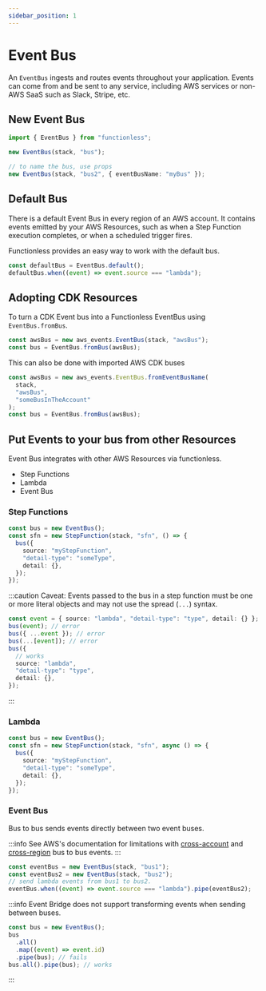 ```yaml
---
sidebar_position: 1
---
```


# Event Bus

An `EventBus` ingests and routes events throughout your application. Events can come from and be sent to any service, including AWS services or non-AWS SaaS such as Slack, Stripe, etc.

## New Event Bus

```ts
import { EventBus } from "functionless";

new EventBus(stack, "bus");

// to name the bus, use props
new EventBus(stack, "bus2", { eventBusName: "myBus" });
```

## Default Bus

There is a default Event Bus in every region of an AWS account. It contains events emitted by your AWS Resources, such as when a Step Function execution completes, or when a scheduled trigger fires.

Functionless provides an easy way to work with the default bus.

```ts
const defaultBus = EventBus.default();
defaultBus.when((event) => event.source === "lambda");
```

## Adopting CDK Resources

To turn a CDK Event bus into a Functionless EventBus using `EventBus.fromBus`.

```ts
const awsBus = new aws_events.EventBus(stack, "awsBus");
const bus = EventBus.fromBus(awsBus);
```

This can also be done with imported AWS CDK buses

```ts
const awsBus = new aws_events.EventBus.fromEventBusName(
  stack,
  "awsBus",
  "someBusInTheAccount"
);
const bus = EventBus.fromBus(awsBus);
```

## Put Events to your bus from other Resources

Event Bus integrates with other AWS Resources via functionless.

- Step Functions
- Lambda
- Event Bus

### Step Functions

```ts
const bus = new EventBus();
const sfn = new StepFunction(stack, "sfn", () => {
  bus({
    source: "myStepFunction",
    "detail-type": "someType",
    detail: {},
  });
});
```

:::caution
Caveat: Events passed to the bus in a step function must be one or more literal objects and may not use the spread (`...`) syntax.

```ts
const event = { source: "lambda", "detail-type": "type", detail: {} };
bus(event); // error
bus({ ...event }); // error
bus(...[event]); // error
bus({
  // works
  source: "lambda",
  "detail-type": "type",
  detail: {},
});
```

:::

### Lambda

```ts
const bus = new EventBus();
const sfn = new StepFunction(stack, "sfn", async () => {
  bus({
    source: "myStepFunction",
    "detail-type": "someType",
    detail: {},
  });
});
```

### Event Bus

Bus to bus sends events directly between two event buses.

:::info
See AWS's documentation for limitations with [cross-account](https://docs.aws.amazon.com/eventbridge/latest/userguide/eb-bus-to-bus.html) and [cross-region](https://docs.aws.amazon.com/eventbridge/latest/userguide/eb-bus-to-bus.html) bus to bus events.
:::

```ts
const eventBus = new EventBus(stack, "bus1");
const eventBus2 = new EventBus(stack, "bus2");
// send lambda events from bus1 to bus2.
eventBus.when((event) => event.source === "lambda").pipe(eventBus2);
```

:::info
Event Bridge does not support transforming events when sending between buses.

```ts
const bus = new EventBus();
bus
  .all()
  .map((event) => event.id)
  .pipe(bus); // fails
bus.all().pipe(bus); // works
```

:::
